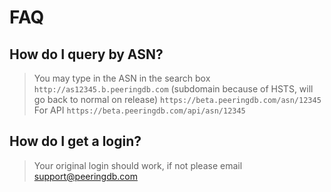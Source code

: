 
# FAQ

## How do I query by ASN?

> You may type in the ASN in the search box
> `http://as12345.b.peeringdb.com` (subdomain because of HSTS, will go back to normal on release)
> `https://beta.peeringdb.com/asn/12345`
> For API
> `https://beta.peeringdb.com/api/asn/12345`

## How do I get a login?

> Your original login should work, if not please email support@peeringdb.com

